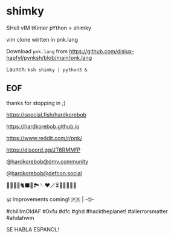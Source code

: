 # shimky

SHell vIM tKinter pYthon = shimky

vim clone wirtten in pnk.lang

Download `pnk.lang` from https://github.com/dislux-hapfyl/pynksh/blob/main/pnk.lang

Launch: `ksh shimky | python3 &`

## EOF

thanks for stopping in ;)

https://special.fish/hardkorebob

https://hardkorebob.github.io

https://www.reddit.com/r/pnk/

https://discord.gg/JT6RMMfP

@hardkorebob@dmv.community

@hardkorebob@defcon.social

🐡🐧🐍🐚🐈‍⬛🦤🏞🪡♥️🪄⏳️🎲🎯🧩🏅🎉

🕉 Improvements coming! 🇵🇷 | -🤓-

#chillImOldAF #0xfu #dfc #ghd #hacktheplanet! #allerrorsmatter #ahdahwm

SE HABLA ESPANOL!
